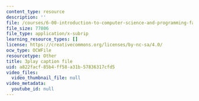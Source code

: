 ```yaml
---
content_type: resource
description: ''
file: /courses/6-00-introduction-to-computer-science-and-programming-fall-2008/a822facf85b4ff58a31b57836317cfd5_Q8SoG1OIveU.srt
file_size: 77806
file_type: application/x-subrip
learning_resource_types: []
license: https://creativecommons.org/licenses/by-nc-sa/4.0/
ocw_type: OCWFile
resourcetype: Other
title: 3play caption file
uid: a822facf-85b4-ff58-a31b-57836317cfd5
video_files:
  video_thumbnail_file: null
video_metadata:
  youtube_id: null
---
```

